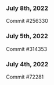 ### July 8th, 2022

Commit #256330

### July 5th, 2022

Commit #314353


### July 4th, 2022

Commit #72281
